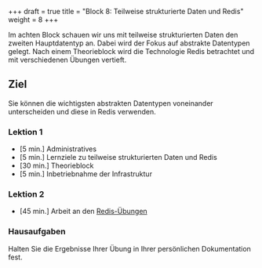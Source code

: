 +++
draft = true
title = "Block 8: Teilweise strukturierte Daten und Redis"
weight = 8
+++

Im achten Block schauen wir uns mit teilweise strukturierten Daten den zweiten
Hauptdatentyp an. Dabei wird der Fokus auf abstrakte Datentypen gelegt. Nach
einem Theorieblock wird die Technologie Redis betrachtet und mit verschiedenen
Übungen vertieft.

## Ziel

Sie können die wichtigsten abstrakten Datentypen voneinander unterscheiden und
diese in Redis verwenden.

### Lektion 1

- [5 min.] Administratives
- [5 min.] Lernziele zu teilweise strukturierten Daten und Redis
- [30 min.] Theorieblock
- [5 min.] Inbetriebnahme der Infrastruktur

### Lektion 2

- [45 min.] Arbeit an den [Redis-Übungen](hauptdatentypen/teilweise-strukturierte/redis/#übungen)

### Hausaufgaben

Halten Sie die Ergebnisse Ihrer Übung in Ihrer persönlichen Dokumentation fest.
